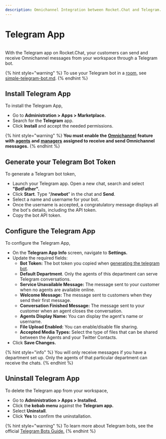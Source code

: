 ```yaml
---
description: Omnichannel Integration between Rocket.Chat and Telegram.
---
```


# Telegram App

<figure><img src="../../../../../.gitbook/assets/Premium.svg" alt=""><figcaption></figcaption></figure>

With the Telegram app on Rocket.Chat, your customers can send and receive Omnichannel messages from your workspace through a Telegram bot.

{% hint style="warning" %}
To use your Telegram bot in a [room](../../../../../use-rocket.chat/omnichannel/workspace-administration/rooms.md), see [simple-telegram-bot.md](../../../../../use-rocket.chat/omnichannel/workspace-administration/integrations/simple-telegram-bot.md "mention").
{% endhint %}

## Install Telegram App

To install the Telegram App,

* Go to **Administration > Apps > Marketplace.**
* Search for the **Telegram** app.
* Click **Install** and accept the needed permissions.

{% hint style="warning" %}
**You must enable the** [**Omnichannel**](../../../../../use-rocket.chat/omnichannel/) **feature with** [**agents**](../../../../../use-rocket.chat/omnichannel/agents.md) **and** [**managers**](../../../../../use-rocket.chat/omnichannel/managers.md) **assigned to receive and send Omnichannel messages.**
{% endhint %}

## Generate your Telegram Bot Token

To generate a Telegram bot token,

* Launch your Telegram app. Open a new chat, search and select **"BotFather".**
* Click **Start**. Type “**/newbot**” in the chat and **Send**.
* Select a name and username for your bot.
* Once the username is accepted, a congratulatory message displays all the bot's details, including the API token.
* Copy the bot API token.

## Configure the Telegram App

To configure the Telegram App,

* On the **Telegram App Info** screen, navigate to **Settings.**
* Update the required fields:
  * **Bot Token:** The bot token you copied when [generating the telegram bot](./#generate-your-telegram-bot-token).
  * **Default Department**. Only the agents of this department can serve Telegram conversations.
  * **Service Unavailable Message:** The message sent to your customer when no agents are available online.
  * **Welcome Message:** The message sent to customers when they send their first message.
  * **Conversation Finished Message:** The message sent to your customer when an agent closes the conversation.
  * **Agents Display Name:** You can display the agent's name or username.
  * **File Upload Enabled:** You can enable/disable file sharing.
  * **Accepted Media Types:** Select the type of files that can be shared between the Agents and your Twitter Contacts.
* Click **Save Changes.**

{% hint style="info" %}
You will only receive messages if you have a department set up. Only the agents of that particular department can receive the chats.
{% endhint %}

## Uninstall Telegram App

To delete the Telegram app from your workspace,

* Go to **Administration > Apps > Installed.**
* Click th**e kebab menu** against the **Telegram app.**
* Select **Uninstall**.
* Click **Yes** to confirm the uninstallation.

{% hint style="warning" %}
To learn more about Telegram bots, see the official [Telegram Bots Guide.](https://core.telegram.org/bots#6-botfather)
{% endhint %}
